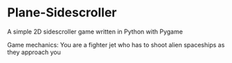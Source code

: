 # Plane-Sidescroller
A simple 2D sidescroller game written in Python with Pygame

Game mechanics:
You are a fighter jet who has to shoot alien spaceships as they approach you
